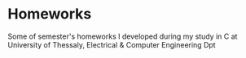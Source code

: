# Homeworks
Some of semester's homeworks I developed during my study in C at University of Thessaly, Electrical &amp; Computer Engineering Dpt
